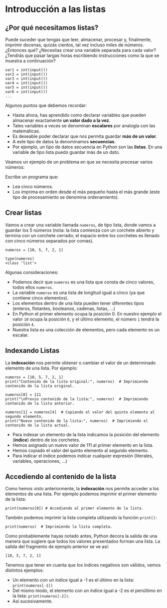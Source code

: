 # Introducción a las listas

## ¿Por qué necesitamos listas?

Puede suceder que tengas que leer, almacenar, procesar y, finalmente, imprimir docenas, quizás cientos, tal vez incluso miles de números. ¿Entonces qué? ¿Necesitas crear una variable separada para cada valor? ¿Tendrás que pasar largas horas escribiendo instrucciones como la que se muestra a continuación?

```
var1 = int(input())
var2 = int(input())
var3 = int(input())
var4 = int(input())
var5 = int(input())
var6 = int(input())
...
```

Algunos puntos que debemos recordar:

* Hasta ahora, has aprendido como declarar variables que pueden almacenar exactamente **un valor dado a la vez**. 
* Tales variables a veces se denominan **escalares** por analogía con las matemáticas.
* Es deseable poder declarar que nos permita guardar **más de un valor**.
* A este tipo de datos la denominamos **secuencias**.
* Por ejemplo, un tipo de datos secuencia en Python son las **listas**. En una variable de tipo lista puedo guardar más de un dato.

Veamos un ejemplo de un problema en que se necesita procesar varios números:

Escribe un programa que:

* Lea cinco números.
* Los imprima en orden desde el más pequeño hasta el más grande (este tipo de procesamiento se denomina ordenamiento).

## Crear listas

Vamos a crear una variable llamada `numeros`, de tipo lista, donde vamos a guardar los 5 números (nota: la lista comienza con un corchete abierto y termina con un corchete cerrado; el espacio entre los corchetes es llenado con cinco números separados por comas).

```
numeros = [10, 5, 7, 2, 1]

type(numeros)
<class 'list'>
```

Algunas consideraciones:

* Podemos decir que `numeros` es una lista que consta de cinco valores, todos ellos `numeros`. 
* La variable `numeros` es una lista de longitud igual a cinco (ya que contiene cinco elementos).
* Los elementos dentro de una lista pueden tener diferentes tipos (enteros, flotantes, booleanos, cadenas, listas, ...)
* En Python el primer elemento ocupa la posición 0. En nuestro ejemplo el valor `10` ocupa la posición `0`, y el último elemento, el número `1` tendrá la posición `4`.
* Nuestra lista es una colección de elementos, pero cada elemento es un escalar. 

## Indexando Listas

La **indexación** nos permite obtener o cambiar el valor de un determinado elemento de una lista. Por ejemplo:

```
numeros = [10, 5, 7, 2, 1]
print("Contenido de la lista original:", numeros)  # Imprimiendo contenido de la lista original.

numeros[0] = 111
print("\nPrevio contenido de la lista:", numeros)  # Imprimiendo contenido de la lista anterior.

numeros[1] = numeros[4]  # Copiando el valor del quinto elemento al segundo elemento.
print("Nuevo contenido de la lista:", numeros)  # Imprimiendo el contenido de la lista actual.
```

* Para indexar un elemento de la lista indicamos la posición del elemento (**índice**) dentro de los corchetes.
* Hemos asignado un nuevo valor de 111 al primer elemento en la lista. 
* Hemos copiado el valor del quinto elemento al segundo elemento. 
* Para indicar el índice podemos indicar cualquier expresión (literales, variables, operaciones, ...)
    
## Accediendo al contenido de la lista

Como hemos visto anteriormente, la **indexación** nos permite acceder a los elementos de una lista. Por ejemplo podemos imprimir el primer elemento de la lista:

```
print(numeros[0]) # Accediendo al primer elemento de la lista.
```

También podemos imprimir la lista completa utilizando la función `print()`:

```
print(numeros)  # Imprimiendo la lista completa.
```

Como probablemente hayas notado antes, Python decora la salida de una manera que sugiere que todos los valores presentados forman una lista. La salida del fragmento de ejemplo anterior se ve así:

```
[10, 5, 7, 2, 1]
```

Tenemos que tener en cuanta que los índices negativos son válidos, vemos distintos ejemplos:

* Un elemento con un índice igual a -1 es el último en la lista: `print(numeros[-1])`
* Del mismo modo, el elemento con un índice igual a -2 es el penúltimo en la lista: `print(numeros[-2])`.
* Así sucesivamente.